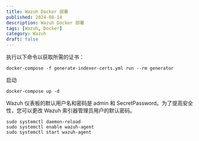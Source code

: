 ```yaml
---
title: Wazuh Docker 部署
published: 2024-08-14
description: Wazuh Docker 部署
tags: [Wazuh, Docker]
category: Wazuh
draft: false
---
```


执行以下命令以获取所需的证书：
```
docker-compose -f generate-indexer-certs.yml run --rm generator
```

启动
```
docker-compose up -d
```

Wazuh 仪表板的默认用户名和密码是 admin 和 SecretPassword。为了提高安全性，您可以更改 Wazuh 索引器管理员用户的默认密码。



```
sudo systemctl daemon-reload
sudo systemctl enable wazuh-agent
sudo systemctl start wazuh-agent
```

[^1]: [Wazuh Docker 部署](https://documentation.wazuh.com/current/deployment-options/docker/wazuh-container.html)